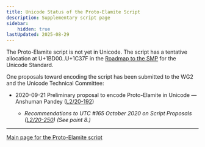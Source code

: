 ```yaml
---
title: Unicode Status of the Proto-Elamite Script
description: Supplementary script page
sidebar:
    hidden: true
lastUpdated: 2025-08-29
---
```


The Proto-Elamite script is not yet in Unicode. The script has a tentative allocation at U+1BD00..U+1C37F in the [Roadmap to the SMP](http://www.unicode.org/roadmaps/smp/) for the Unicode Standard. 

One proposals toward encoding the script has been submitted to the WG2 and the Unicode Technical Committee:

- 2020-09-21 Preliminary proposal to encode Proto-Elamite in Unicode — Anshuman Pandey ([L2/20-192](http://www.unicode.org/cgi-bin/GetMatchingDocs.pl?L2/20-192))

  - _Recommendations to UTC #165 October 2020 on Script Proposals ([L2/20-250](http://www.unicode.org/L2/L2020/20250-script-adhoc-rept.pdf)) (See point 8.)_

[comment]: # (end of intro)

[comment]: # (start of blocks)

[comment]: # (end of blocks)

[comment]: # (start of chars)

[comment]: # (end of chars)

[comment]: # (start of rest)





<hr/>

[Main page for the Proto-Elamite script](/scrlang/scripts/pelm)

